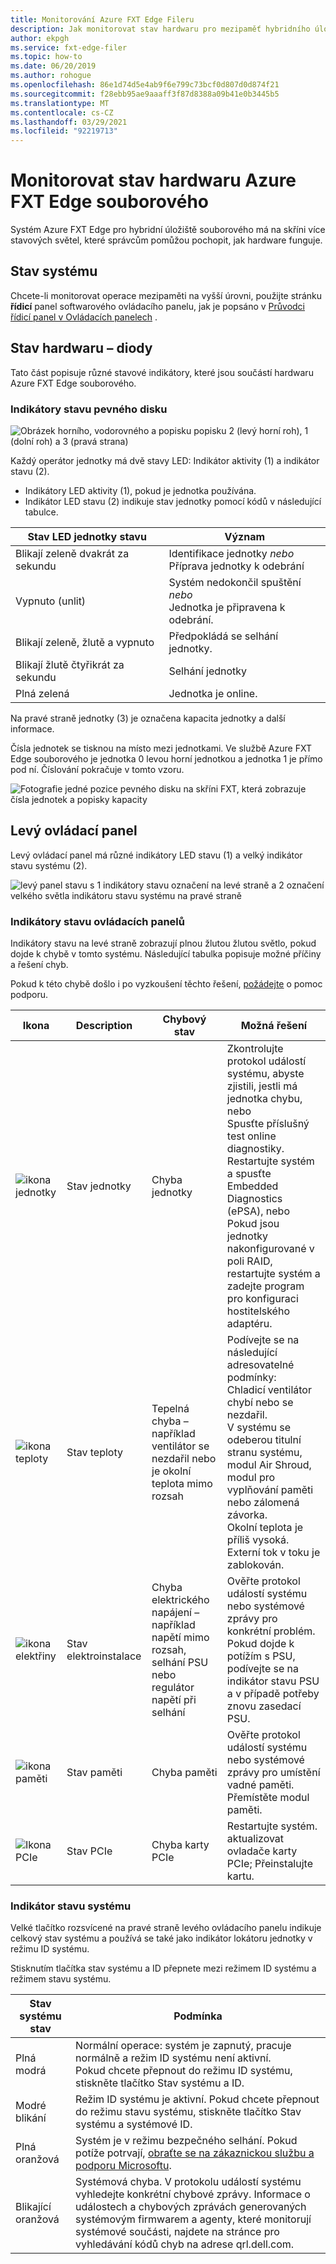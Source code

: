 ```yaml
---
title: Monitorování Azure FXT Edge Fileru
description: Jak monitorovat stav hardwaru pro mezipaměť hybridního úložiště Azure FXT Edge souborového
author: ekpgh
ms.service: fxt-edge-filer
ms.topic: how-to
ms.date: 06/20/2019
ms.author: rohogue
ms.openlocfilehash: 86e1d74d5e4ab9f6e799c73bcf0d807d0d874f21
ms.sourcegitcommit: f28ebb95ae9aaaff3f87d8388a09b41e0b3445b5
ms.translationtype: MT
ms.contentlocale: cs-CZ
ms.lasthandoff: 03/29/2021
ms.locfileid: "92219713"
---
```

# <a name="monitor-azure-fxt-edge-filer-hardware-status"></a>Monitorovat stav hardwaru Azure FXT Edge souborového

Systém Azure FXT Edge pro hybridní úložiště souborového má na skříni více stavových světel, které správcům pomůžou pochopit, jak hardware funguje.

## <a name="system-health-status"></a>Stav systému

Chcete-li monitorovat operace mezipaměti na vyšší úrovni, použijte stránku **řídicí** panel softwarového ovládacího panelu, jak je popsáno v [Průvodci řídicí panel v Ovládacích panelech](https://azure.github.io/Avere/legacy/dashboard/4_7/html/ops_dashboard_index.html) .

## <a name="hardware-status-leds"></a>Stav hardwaru – diody

Tato část popisuje různé stavové indikátory, které jsou součástí hardwaru Azure FXT Edge souborového.

### <a name="hard-drive-status-leds"></a>Indikátory stavu pevného disku

![Obrázek horního, vodorovného a popisku popisku 2 (levý horní roh), 1 (dolní roh) a 3 (pravá strana)](media/fxt-monitor/fxt-drive-callouts.png)

Každý operátor jednotky má dvě stavy LED: Indikátor aktivity (1) a indikátor stavu (2).

* Indikátory LED aktivity (1), pokud je jednotka používána.
* Indikátor LED stavu (2) indikuje stav jednotky pomocí kódů v následující tabulce.

| Stav LED jednotky stavu              | Význam  |
|-------------------------------------|----------------------------------------------------------|
| Blikají zeleně dvakrát za sekundu      | Identifikace jednotky *nebo* <br> Příprava jednotky k odebrání  |
| Vypnuto (unlit)                         | Systém nedokončil spuštění *nebo* <br>Jednotka je připravena k odebrání. |
| Blikají zeleně, žlutě a vypnuto       | Předpokládá se selhání jednotky.   |
| Blikají žlutě čtyřikrát za sekundu | Selhání jednotky   |
| Plná zelená                         | Jednotka je online. |

Na pravé straně jednotky (3) je označena kapacita jednotky a další informace.

Čísla jednotek se tisknou na místo mezi jednotkami. Ve službě Azure FXT Edge souborového je jednotka 0 levou horní jednotkou a jednotka 1 je přímo pod ní. Číslování pokračuje v tomto vzoru.

![Fotografie jedné pozice pevného disku na skříni FXT, která zobrazuje čísla jednotek a popisky kapacity](media/fxt-drives-photo.png)

## <a name="left-control-panel"></a>Levý ovládací panel

Levý ovládací panel má různé indikátory LED stavu (1) a velký indikátor stavu systému (2).

![levý panel stavu s 1 indikátory stavu označení na levé straně a 2 označení velkého světla indikátoru stavu systému na pravé straně](media/fxt-monitor/fxt-control-panel-left.jpg)

### <a name="control-panel-status-indicators"></a>Indikátory stavu ovládacích panelů

Indikátory stavu na levé straně zobrazují plnou žlutou žlutou světlo, pokud dojde k chybě v tomto systému. Následující tabulka popisuje možné příčiny a řešení chyb.

Pokud k této chybě došlo i po vyzkoušení těchto řešení, [požádejte](fxt-support-ticket.md) o pomoc podporu.

| Ikona | Description | Chybový stav | Možná řešení |
|----------------|---------------|--------------------|----------------------|
| ![ikona jednotky](media/fxt-monitor/fxt-hd-icon.jpg) | Stav jednotky | Chyba jednotky | Zkontrolujte protokol událostí systému, abyste zjistili, jestli má jednotka chybu, nebo <br>Spusťte příslušný test online diagnostiky. Restartujte systém a spusťte Embedded Diagnostics (ePSA), nebo <br>Pokud jsou jednotky nakonfigurované v poli RAID, restartujte systém a zadejte program pro konfiguraci hostitelského adaptéru. |
|![ikona teploty](media/fxt-monitor/fxt-temp-icon.jpg) | Stav teploty | Tepelná chyba – například ventilátor se nezdařil nebo je okolní teplota mimo rozsah | Podívejte se na následující adresovatelné podmínky: <br>Chladicí ventilátor chybí nebo se nezdařil. <br>V systému se odeberou titulní stranu systému, modul Air Shroud, modul pro vyplňování paměti nebo zálomená závorka. <br>Okolní teplota je příliš vysoká. <br>Externí tok v toku je zablokován. |
|![ikona elektřiny](media/fxt-monitor/fxt-electric-icon.jpg) | Stav elektroinstalace | Chyba elektrického napájení – například napětí mimo rozsah, selhání PSU nebo regulátor napětí při selhání |  Ověřte protokol událostí systému nebo systémové zprávy pro konkrétní problém. Pokud dojde k potížím s PSU, podívejte se na indikátor stavu PSU a v případě potřeby znovu zasedací PSU. |
|![ikona paměti](media/fxt-monitor/fxt-memory-icon.jpg) | Stav paměti | Chyba paměti | Ověřte protokol událostí systému nebo systémové zprávy pro umístění vadné paměti. Přemístěte modul paměti. |
|![Ikona PCIe](media/fxt-monitor/fxt-pcie-icon.jpg) | Stav PCIe | Chyba karty PCIe | Restartujte systém. aktualizovat ovladače karty PCIe; Přeinstalujte kartu. |

### <a name="system-health-status-indicator"></a>Indikátor stavu systému

Velké tlačítko rozsvícené na pravé straně levého ovládacího panelu indikuje celkový stav systému a používá se také jako indikátor lokátoru jednotky v režimu ID systému.

Stisknutím tlačítka stav systému a ID přepnete mezi režimem ID systému a režimem stavu systému.

|Stav systému stav | Podmínka |
|-------------------------------------------|-----------------------------------------------|
| Plná modrá | Normální operace: systém je zapnutý, pracuje normálně a režim ID systému není aktivní. <br/>Pokud chcete přepnout do režimu ID systému, stiskněte tlačítko Stav systému a ID. |
| Modré blikání | Režim ID systému je aktivní. Pokud chcete přepnout do režimu stavu systému, stiskněte tlačítko Stav systému a systémové ID. |
| Plná oranžová | Systém je v režimu bezpečného selhání. Pokud potíže potrvají, [obraťte se na zákaznickou službu a podporu Microsoftu](fxt-support-ticket.md). |
| Blikající oranžová | Systémová chyba. V protokolu událostí systému vyhledejte konkrétní chybové zprávy. Informace o událostech a chybových zprávách generovaných systémovým firmwarem a agenty, které monitorují systémové součásti, najdete na stránce pro vyhledávání kódů chyb na adrese qrl.dell.com. |
